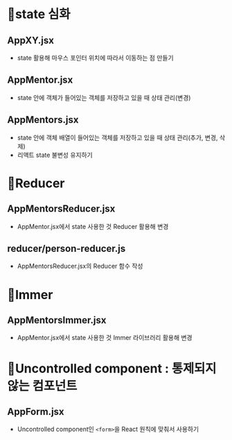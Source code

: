 # 📌state 심화

## AppXY.jsx

- state 활용해 마우스 포인터 위치에 따라서 이동하는 점 만들기

## AppMentor.jsx

- state 안에 객체가 들어있는 객체를 저장하고 있을 때 상태 관리(변경)

## AppMentors.jsx

- state 안에 객체 배열이 들어있는 객체를 저장하고 있을 때 상태 관리(추가, 변경, 삭제)
- 리액트 state 불변성 유지하기

# 📌Reducer

## AppMentorsReducer.jsx

- AppMentor.jsx에서 state 사용한 것 Reducer 활용해 변경

## reducer/person-reducer.js

- AppMentorsReducer.jsx의 Reducer 함수 작성

# 📌Immer

## AppMentorsImmer.jsx

- AppMentor.jsx에서 state 사용한 것 Immer 라이브러리 활용해 변경

# 📌Uncontrolled component : 통제되지 않는 컴포넌트

## AppForm.jsx

- Uncontrolled component인 `<form>`을 React 원칙에 맞춰서 사용하기
